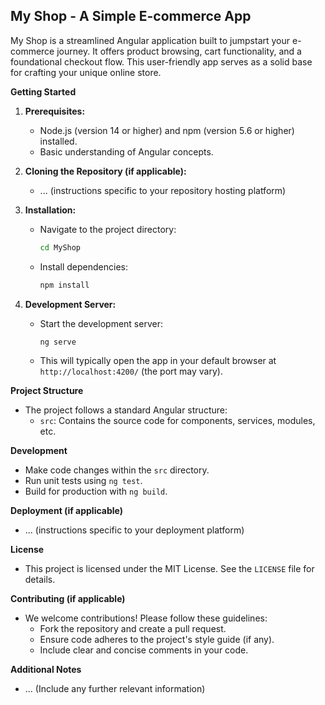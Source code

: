 ## My Shop - A Simple E-commerce App

My Shop is a streamlined Angular application built to jumpstart your e-commerce journey. It offers product browsing, cart functionality, and a foundational checkout flow. This user-friendly app serves as a solid base for crafting your unique online store.

**Getting Started**

1. **Prerequisites:**
   * Node.js (version 14 or higher) and npm (version 5.6 or higher) installed.
   * Basic understanding of Angular concepts.

2. **Cloning the Repository (if applicable):**
   * ... (instructions specific to your repository hosting platform)

3. **Installation:**
   * Navigate to the project directory:
     ```bash
     cd MyShop
     ```
   * Install dependencies:
     ```bash
     npm install
     ```

4. **Development Server:**
   * Start the development server:
     ```bash
     ng serve
     ```
   * This will typically open the app in your default browser at `http://localhost:4200/` (the port may vary).

**Project Structure**

* The project follows a standard Angular structure:
    * `src`: Contains the source code for components, services, modules, etc.

**Development**

* Make code changes within the `src` directory.
* Run unit tests using `ng test`.
* Build for production with `ng build`.

**Deployment (if applicable)**

* ... (instructions specific to your deployment platform)

**License**

* This project is licensed under the MIT License. See the `LICENSE` file for details.

**Contributing (if applicable)**

* We welcome contributions! Please follow these guidelines:
   * Fork the repository and create a pull request.
   * Ensure code adheres to the project's style guide (if any).
   * Include clear and concise comments in your code.

**Additional Notes**

* ... (Include any further relevant information)
